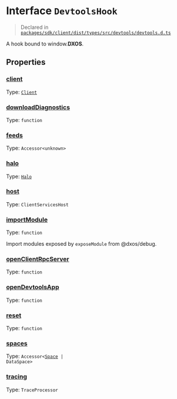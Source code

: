 # Interface `DevtoolsHook`
> Declared in [`packages/sdk/client/dist/types/src/devtools/devtools.d.ts`]()

A hook bound to window.__DXOS__.
## Properties
### [client]()
Type: <code>[Client](/api/@dxos/react-client/classes/Client)</code>



### [downloadDiagnostics]()
Type: <code>function</code>



### [feeds]()
Type: <code>Accessor&lt;unknown&gt;</code>



### [halo]()
Type: <code>[Halo](/api/@dxos/react-client/interfaces/Halo)</code>



### [host]()
Type: <code>ClientServicesHost</code>



### [importModule]()
Type: <code>function</code>

Import modules exposed by  `exposeModule`  from @dxos/debug.

### [openClientRpcServer]()
Type: <code>function</code>



### [openDevtoolsApp]()
Type: <code>function</code>



### [reset]()
Type: <code>function</code>



### [spaces]()
Type: <code>Accessor&lt;[Space](/api/@dxos/react-client/interfaces/Space) | DataSpace&gt;</code>



### [tracing]()
Type: <code>TraceProcessor</code>



    